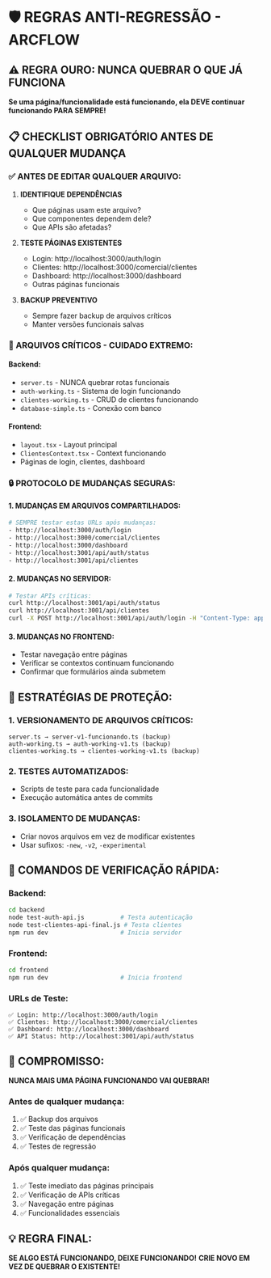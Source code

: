  # 🛡️ REGRAS ANTI-REGRESSÃO - ARCFLOW

## ⚠️ REGRA OURO: NUNCA QUEBRAR O QUE JÁ FUNCIONA

**Se uma página/funcionalidade está funcionando, ela DEVE continuar funcionando PARA SEMPRE!**

## 📋 CHECKLIST OBRIGATÓRIO ANTES DE QUALQUER MUDANÇA

### ✅ ANTES DE EDITAR QUALQUER ARQUIVO:

1. **IDENTIFIQUE DEPENDÊNCIAS**
   - Que páginas usam este arquivo?
   - Que componentes dependem dele?
   - Que APIs são afetadas?

2. **TESTE PÁGINAS EXISTENTES**
   - Login: http://localhost:3000/auth/login
   - Clientes: http://localhost:3000/comercial/clientes
   - Dashboard: http://localhost:3000/dashboard
   - Outras páginas funcionais

3. **BACKUP PREVENTIVO**
   - Sempre fazer backup de arquivos críticos
   - Manter versões funcionais salvas

### 🚨 ARQUIVOS CRÍTICOS - CUIDADO EXTREMO:

#### Backend:
- `server.ts` - NUNCA quebrar rotas funcionais
- `auth-working.ts` - Sistema de login funcionando
- `clientes-working.ts` - CRUD de clientes funcionando
- `database-simple.ts` - Conexão com banco

#### Frontend:
- `layout.tsx` - Layout principal
- `ClientesContext.tsx` - Context funcionando
- Páginas de login, clientes, dashboard

### 🔒 PROTOCOLO DE MUDANÇAS SEGURAS:

#### 1. MUDANÇAS EM ARQUIVOS COMPARTILHADOS:
```bash
# SEMPRE testar estas URLs após mudanças:
- http://localhost:3000/auth/login
- http://localhost:3000/comercial/clientes  
- http://localhost:3000/dashboard
- http://localhost:3001/api/auth/status
- http://localhost:3001/api/clientes
```

#### 2. MUDANÇAS NO SERVIDOR:
```bash
# Testar APIs críticas:
curl http://localhost:3001/api/auth/status
curl http://localhost:3001/api/clientes
curl -X POST http://localhost:3001/api/auth/login -H "Content-Type: application/json" -d '{"email":"rafael@teste.com","password":"123456"}'
```

#### 3. MUDANÇAS NO FRONTEND:
- Testar navegação entre páginas
- Verificar se contextos continuam funcionando
- Confirmar que formulários ainda submetem

## 🚀 ESTRATÉGIAS DE PROTEÇÃO:

### 1. VERSIONAMENTO DE ARQUIVOS CRÍTICOS:
```
server.ts → server-v1-funcionando.ts (backup)
auth-working.ts → auth-working-v1.ts (backup)
clientes-working.ts → clientes-working-v1.ts (backup)
```

### 2. TESTES AUTOMATIZADOS:
- Scripts de teste para cada funcionalidade
- Execução automática antes de commits

### 3. ISOLAMENTO DE MUDANÇAS:
- Criar novos arquivos em vez de modificar existentes
- Usar sufixos: `-new`, `-v2`, `-experimental`

## 🔧 COMANDOS DE VERIFICAÇÃO RÁPIDA:

### Backend:
```bash
cd backend
node test-auth-api.js          # Testa autenticação
node test-clientes-api-final.js # Testa clientes
npm run dev                    # Inicia servidor
```

### Frontend:
```bash
cd frontend  
npm run dev                    # Inicia frontend
```

### URLs de Teste:
```
✅ Login: http://localhost:3000/auth/login
✅ Clientes: http://localhost:3000/comercial/clientes
✅ Dashboard: http://localhost:3000/dashboard
✅ API Status: http://localhost:3001/api/auth/status
```

## 🎯 COMPROMISSO:

**NUNCA MAIS UMA PÁGINA FUNCIONANDO VAI QUEBRAR!**

### Antes de qualquer mudança:
1. ✅ Backup dos arquivos
2. ✅ Teste das páginas funcionais  
3. ✅ Verificação de dependências
4. ✅ Testes de regressão

### Após qualquer mudança:
1. ✅ Teste imediato das páginas principais
2. ✅ Verificação de APIs críticas
3. ✅ Navegação entre páginas
4. ✅ Funcionalidades essenciais

## 💡 REGRA FINAL:

**SE ALGO ESTÁ FUNCIONANDO, DEIXE FUNCIONANDO!**
**CRIE NOVO EM VEZ DE QUEBRAR O EXISTENTE!**